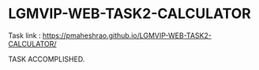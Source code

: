 # LGMVIP-WEB-TASK2-CALCULATOR

Task link : https://pmaheshrao.github.io/LGMVIP-WEB-TASK2-CALCULATOR/

TASK ACCOMPLISHED.

